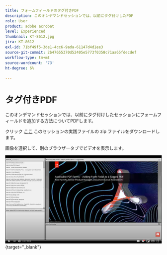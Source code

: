 ```yaml
---
title: フォームフィールドのタグ付きPDF
description: このオンデマンドセッションでは、以前にタグ付けしたPDF
role: User
product: adobe acrobat
level: Experienced
thumbnail: KT-8612.jpg
jira: KT-8612
exl-id: 71bf49f5-3de1-4cc6-9ada-61147d4d1ee3
source-git-commit: 2b47655370d52405e5773f0358c71aa65fdecdef
workflow-type: tm+mt
source-wordcount: '73'
ht-degree: 6%

---
```


# タグ付きPDF

このオンデマンドセッションでは、以前にタグ付けしたセッションにフォームフィールドを追加する方法についてPDFします。

クリック [ここ](../assets/accessibilitysession5.zip) このセッションの実践ファイルの zip ファイルをダウンロードします。

画像を選択して、別のブラウザータブでビデオを表示します。

[![セッション 5 のビデオ](../assets/Accessibilitysession5_YT.png)](https://youtu.be/vaM9R-mt5Jo){target="_blank"}
